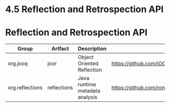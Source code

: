 # 4.5 Reflection and Retrospection API

# Reflection and Retrospection API


| Group                                 | Artfact                  | Description                                |                                         |
|---------------------------------------|--------------------------|--------------------------------------------|-----------------------------------------|
| org.jooq                              | joor                     | Object Oriented Reflection                 | https://github.com/jOOQ/jOOR            |
| org.reflections                       | reflections              | Java runtime metadata analysis             | https://github.com/ronmamo/reflections  |
